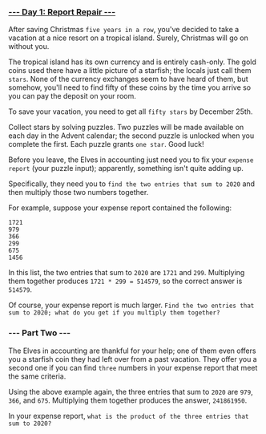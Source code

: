 ### [--- Day 1: Report Repair ---](https://adventofcode.com/2020/day/1)

After saving Christmas `five years in a row`, you've decided to take a vacation at a nice resort on a tropical island. Surely, Christmas will go on without you.

The tropical island has its own currency and is entirely cash-only. The gold coins used there have a little picture of a starfish; the locals just call them `stars`. None of the currency exchanges seem to have heard of them, but somehow, you'll need to find fifty of these coins by the time you arrive so you can pay the deposit on your room.

To save your vacation, you need to get all `fifty stars` by December 25th.

Collect stars by solving puzzles. Two puzzles will be made available on each day in the Advent calendar; the second puzzle is unlocked when you complete the first. Each puzzle grants `one star`. Good luck!

Before you leave, the Elves in accounting just need you to fix your `expense report` (your puzzle input); apparently, something isn't quite adding up.

Specifically, they need you to `find the two entries that sum to 2020` and then multiply those two numbers together.

For example, suppose your expense report contained the following:

```
1721
979
366
299
675
1456
```

In this list, the two entries that sum to `2020` are `1721` and `299`. Multiplying them together produces `1721 * 299 = 514579`, so the correct answer is `514579`.

Of course, your expense report is much larger. `Find the two entries that sum to 2020; what do you get if you multiply them together?`

### --- Part Two ---

The Elves in accounting are thankful for your help; one of them even offers you a starfish coin they had left over from a past vacation. They offer you a second one if you can find `three` numbers in your expense report that meet the same criteria.

Using the above example again, the three entries that sum to `2020` are `979`, `366`, and `675`. Multiplying them together produces the answer, `241861950`.

In your expense report, `what is the product of the three entries that sum to 2020?`
